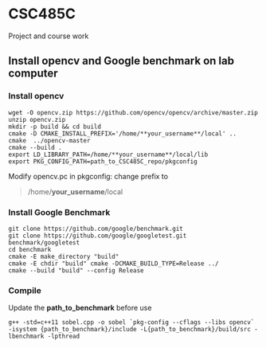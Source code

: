 # CSC485C
Project and course work

## Install opencv and Google benchmark on lab computer

### Install opencv

```
wget -O opencv.zip https://github.com/opencv/opencv/archive/master.zip
unzip opencv.zip
mkdir -p build && cd build
cmake -D CMAKE_INSTALL_PREFIX='/home/**your_username**/local' ..
cmake  ../opencv-master
cmake --build .
export LD_LIBRARY_PATH=/home/**your_username**/local/lib
export PKG_CONFIG_PATH=path_to_CSC485C_repo/pkgconfig
```

Modify opencv.pc in pkgconfig: change prefix to 
> /home/**your_username**/local


### Install Google Benchmark
```
git clone https://github.com/google/benchmark.git
git clone https://github.com/google/googletest.git benchmark/googletest
cd benchmark
cmake -E make_directory "build"
cmake -E chdir "build" cmake -DCMAKE_BUILD_TYPE=Release ../
cmake --build "build" --config Release
```

### Compile

Update the **path_to_benchmark** before use

```
g++ -std=c++11 sobel.cpp -o sobel `pkg-config --cflags --libs opencv` -isystem {path_to_benchmark}/include -L{path_to_benchmark}/build/src -lbenchmark -lpthread
```
